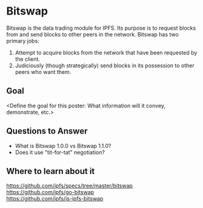 # Bitswap

Bitswap is the data trading module for IPFS. Its purpose is to request blocks from and send blocks to other peers in the network. Bitswap has two primary jobs:

1.  Attempt to acquire blocks from the network that have been requested by the client.
2.  Judiciously (though strategically) send blocks in its possession to other peers who want them.


## Goal

<Define the goal for this poster: What information will it convey, demonstrate, etc.>

## Questions to Answer

- What is Bitswap 1.0.0 vs Bitswap 1.1.0?
- Does it use "tit-for-tat" negotiation?

## Where to learn about it

<https://github.com/ipfs/specs/tree/master/bitswap>  
<https://github.com/ipfs/go-bitswap>  
<https://github.com/ipfs/js-ipfs-bitswap>